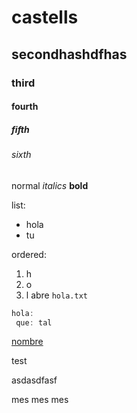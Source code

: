 # castells

## secondhashdfhas 

### third

#### fourth

##### fifth

###### sixth


normal
*italics*
**bold**

list:
- hola
- tu

ordered:
1. h
1. o
1. l
abre `hola.txt`

````javascript
hola:
 que: tal
`````

[nombre](https://stackoverflow.com/questions/34896840/sublime-text-json-formatter-shortcut)

test

asdasdfasf

mes mes mes
